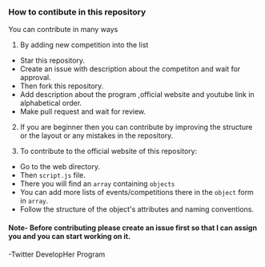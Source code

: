 ### How to contibute in this repository 

You can contribute in many ways 

1. By adding new competition into the list 

- Star this repository.
- Create an issue with description about the competiton and wait for approval.
- Then fork this repository.
- Add description about the program ,official website and youtube link in alphabetical order.
- Make pull request and wait for review.


2. If you are beginner then you can contribute by improving the structure or the layout or any mistakes in the repository.

3. To contribute to the official website of this repository:

- Go to the web directory.
- Then `script.js` file.
- There you will find an `array` containing `objects`
- You can add more lists of events/competitions there in the `object` form in `array`.
- Follow the structure of the object's attributes and naming conventions.

#### Note- Before contributing please create an issue first so that I can assign you and you can start working on it.
-Twitter DevelopHer Program
